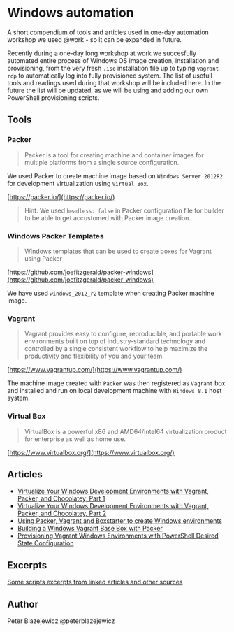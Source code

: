 # Windows automation

A short compendium of tools and articles used in one-day automation workshop we used @work - so it can be expanded in future.

Recently during a one-day long workshop at work we succesfully automated entire process of Windows OS image creation, installation and provisioning, from the very fresh `.iso` installation file up to typing `vagrant rdp` to automatically log into fully provisioned system. The list of usefull tools and readings used during that workshop will be included here.
In the future the list will be updated, as we will be using and adding our own PowerShell provisioning scripts.

## Tools

### Packer

> Packer is a tool for creating machine and container images for multiple platforms from a single source configuration.

We used Packer to create machine image based on `Windows Server 2012R2` for development virtualization using `Virtual Box`.

[https://packer.io/](https://packer.io/)

> Hint: We used `headless: false` in Packer configuration file for builder to be able to get accustomed with Packer image creation.

### Windows Packer Templates

> Windows templates that can be used to create boxes for Vagrant using Packer

[https://github.com/joefitzgerald/packer-windows](https://github.com/joefitzgerald/packer-windows)

We have used `windows_2012_r2` template when creating Packer machine image.

### Vagrant

> Vagrant provides easy to configure, reproducible, and portable work environments built on top of industry-standard technology and controlled by a single consistent workflow to help maximize the productivity and flexibility of you and your team.

[https://www.vagrantup.com/](https://www.vagrantup.com/)

The machine image created with `Packer` was then registered as `Vagrant` box and installed and run on local development machine with `Windows 8.1` host system.

### Virtual Box

> VirtualBox is a powerful x86 and AMD64/Intel64 virtualization product for enterprise as well as home use. 

[https://www.virtualbox.org/](https://www.virtualbox.org/)

## Articles

- [Virtualize Your Windows Development Environments with Vagrant, Packer, and Chocolatey, Part 1](http://www.developer.com/net/virtualize-your-windows-development-environments-with-vagrant-packer-and-chocolatey-part-1.html)
- [Virtualize Your Windows Development Environments with Vagrant, Packer, and Chocolatey, Part 2](http://www.developer.com/net/virtualize-your-windows-development-environments-with-vagrant-packer-and-chocolatey-part-2.html)
- [Using Packer, Vagrant and Boxstarter to create Windows environments](http://blog.ruilopes.com/using-packer-vagrant-and-boxstarter-to-create-windows-environments.html)
- [Building a Windows Vagrant Base Box with Packer](http://engineering.daptiv.com/building-a-windows-vagrant-base-box-with-packer/)
- [Provisioning Vagrant Windows Environments with PowerShell Desired State Configuration](https://dennypc.wordpress.com/2014/12/02/vagrant-provisioning-powershell-dsc/)

## Excerpts

[Some scripts excerpts from linked articles and other sources](excerpts/excerpts-with-scripts.md)

## Author

Peter Blazejewicz
@peterblazejewicz
